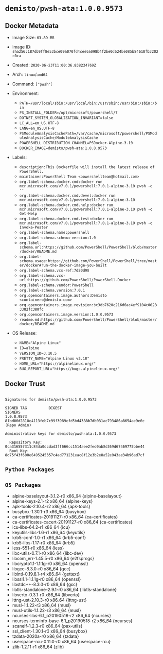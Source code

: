 # `demisto/pwsh-ata:1.0.0.9573`
## Docker Metadata
- Image Size: `63.89 MB`
- Image ID: `sha256:187db9ff8e53bce09a070fd4cee6a098b4f2be0d624be085b84618fb3202c0ca`
- Created: `2020-06-23T11:00:36.838234769Z`
- Arch: `linux`/`amd64`
- Command: `["pwsh"]`
- Environment:
  - `PATH=/usr/local/sbin:/usr/local/bin:/usr/sbin:/usr/bin:/sbin:/bin`
  - `PS_INSTALL_FOLDER=/opt/microsoft/powershell/7`
  - `DOTNET_SYSTEM_GLOBALIZATION_INVARIANT=false`
  - `LC_ALL=en_US.UTF-8`
  - `LANG=en_US.UTF-8`
  - `PSModuleAnalysisCachePath=/var/cache/microsoft/powershell/PSModuleAnalysisCache/ModuleAnalysisCache`
  - `POWERSHELL_DISTRIBUTION_CHANNEL=PSDocker-Alpine-3.10`
  - `DOCKER_IMAGE=demisto/pwsh-ata:1.0.0.9573`
- Labels:
  - `description:This Dockerfile will install the latest release of PowerShell.`
  - `maintainer:PowerShell Team <powershellteam@hotmail.com>`
  - `org.label-schema.docker.cmd:docker run mcr.microsoft.com/v7.0.1/powershell:7.0.1-alpine-3.10 pwsh -c ''`
  - `org.label-schema.docker.cmd.devel:docker run mcr.microsoft.com/v7.0.1/powershell:7.0.1-alpine-3.10`
  - `org.label-schema.docker.cmd.help:docker run mcr.microsoft.com/v7.0.1/powershell:7.0.1-alpine-3.10 pwsh -c Get-Help`
  - `org.label-schema.docker.cmd.test:docker run mcr.microsoft.com/v7.0.1/powershell:7.0.1-alpine-3.10 pwsh -c Invoke-Pester`
  - `org.label-schema.name:powershell`
  - `org.label-schema.schema-version:1.0`
  - `org.label-schema.url:https://github.com/PowerShell/PowerShell/blob/master/docker/README.md`
  - `org.label-schema.usage:https://github.com/PowerShell/PowerShell/tree/master/docker#run-the-docker-image-you-built`
  - `org.label-schema.vcs-ref:7d20d98`
  - `org.label-schema.vcs-url:https://github.com/PowerShell/PowerShell-Docker`
  - `org.label-schema.vendor:PowerShell`
  - `org.label-schema.version:7.0.1`
  - `org.opencontainers.image.authors:Demisto <containers@demisto.com>`
  - `org.opencontainers.image.revision:bc3db7620c216d6ac4ef9104c00283382fc380fc`
  - `org.opencontainers.image.version:1.0.0.9573`
  - `readme.md:https://github.com/PowerShell/PowerShell/blob/master/docker/README.md`

- OS Release:
  - `NAME="Alpine Linux"`
  - `ID=alpine`
  - `VERSION_ID=3.10.5`
  - `PRETTY_NAME="Alpine Linux v3.10"`
  - `HOME_URL="https://alpinelinux.org/"`
  - `BUG_REPORT_URL="https://bugs.alpinelinux.org/"`

## Docker Trust
```

Signatures for demisto/pwsh-ata:1.0.0.9573

SIGNED TAG          DIGEST                                                             SIGNERS
1.0.0.9573          81bd06d2810e4113feb7c99f3989efd5bd4388b7db031ae793486a8654ae9e6e   (Repo Admin)

Administrative keys for demisto/pwsh-ata:1.0.0.9573

  Repository Key:	0ca316557311c84da0dcdad3ff666cc1514aee2fed0ab8d369d67469775bbe44
  Root Key:	8d75f43f600e6495245357c4ad771231eac8f12e3b2e8a52e043ae34b96ad7cf

```

## `Python Packages`


## `OS Packages`

* alpine-baselayout-3.1.2-r0 x86_64 {alpine-baselayout}
* alpine-keys-2.1-r2 x86_64 {alpine-keys}
* apk-tools-2.10.4-r2 x86_64 {apk-tools}
* busybox-1.30.1-r3 x86_64 {busybox}
* ca-certificates-20191127-r0 x86_64 {ca-certificates}
* ca-certificates-cacert-20191127-r0 x86_64 {ca-certificates}
* icu-libs-64.2-r1 x86_64 {icu}
* keyutils-libs-1.6-r1 x86_64 {keyutils}
* krb5-conf-1.0-r1 x86_64 {krb5-conf}
* krb5-libs-1.17-r0 x86_64 {krb5}
* less-551-r0 x86_64 {less}
* libc-utils-0.7.1-r0 x86_64 {libc-dev}
* libcom_err-1.45.5-r0 x86_64 {e2fsprogs}
* libcrypto1.1-1.1.1g-r0 x86_64 {openssl}
* libgcc-8.3.0-r0 x86_64 {gcc}
* libintl-0.19.8.1-r4 x86_64 {gettext}
* libssl1.1-1.1.1g-r0 x86_64 {openssl}
* libstdc++-8.3.0-r0 x86_64 {gcc}
* libtls-standalone-2.9.1-r0 x86_64 {libtls-standalone}
* libverto-0.3.1-r0 x86_64 {libverto}
* lttng-ust-2.10.3-r0 x86_64 {lttng-ust}
* musl-1.1.22-r3 x86_64 {musl}
* musl-utils-1.1.22-r3 x86_64 {musl}
* ncurses-libs-6.1_p20190518-r2 x86_64 {ncurses}
* ncurses-terminfo-base-6.1_p20190518-r2 x86_64 {ncurses}
* scanelf-1.2.3-r0 x86_64 {pax-utils}
* ssl_client-1.30.1-r3 x86_64 {busybox}
* tzdata-2020a-r0 x86_64 {tzdata}
* userspace-rcu-0.11.0-r0 x86_64 {userspace-rcu}
* zlib-1.2.11-r1 x86_64 {zlib}
